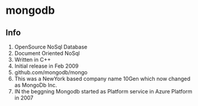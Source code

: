 # mongodb 
## Info 

<ol> 
  <li> OpenSource NoSql Database </li>
  <li> Document Oriented NoSql  </li>
  <li> Written in C++ </li>
  <li> Initial release in Feb 2009 </li>
  <li> github.com/mongodb/mongo </li>
  <li> This was a NewYork based company name 10Gen which now changed as MongoDb Inc. </li>
  <li> IN the beggning Mongodb started as Platform service in Azure Platform in 2007 </li>
</ol>
